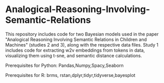 # Analogical-Reasoning-Involving-Semantic-Relations

This repository includes code for two Bayesian models used in the paper "Analogical Reasoning Involving Semantic Relations in Children and Machines" (studies 2 and 3), along with the respective data files. 
Study 1 includes code for extracting w2v embeddings from tokens in data, visualizing them using t-sne, and semantic distance calculations.

Prerequisites for Python: Pandas,Numpy,Spacy,Seaborn

Prerequisites for R: brms, rstan,dplyr,tidyr,tidyverse,bayesplot
